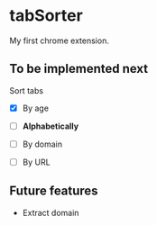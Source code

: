 # tabSorter

My first chrome extension.

## To be implemented next

Sort tabs

- [x] By age
- [ ] **Alphabetically**
- [ ] By domain
- [ ] By URL


## Future features

- Extract domain


